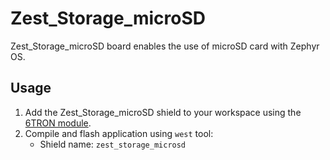# Zest_Storage_microSD

Zest_Storage_microSD board enables the use of microSD card with Zephyr OS.

## Usage

1. Add the Zest_Storage_microSD shield to your workspace using the [6TRON module](https://github.com/catie-aq/zephyr_6tron-manifest.git).
2. Compile and flash application using `west` tool:
   - Shield name: `zest_storage_microsd`
